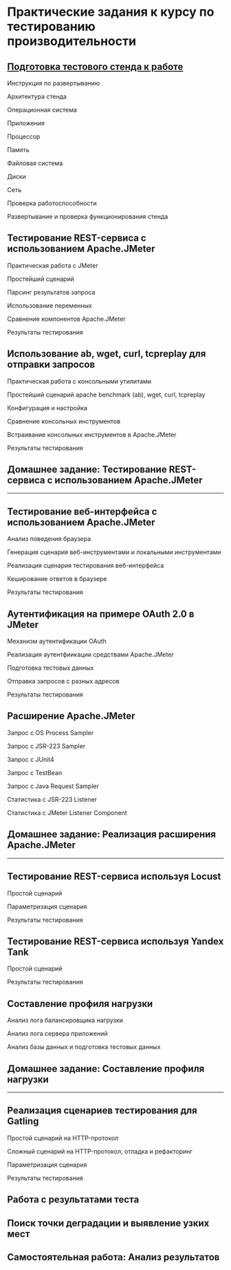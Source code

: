# Практические задания к курсу по тестированию производительности

## [Подготовка тестового стенда к работе](/1_1_stand.md)

Инструкция по развертыванию

Архитектура стенда

Операционная система

Приложения

Процессор

Память

Файловая система

Диски

Сеть

Проверка работоспособности

Развертывание и проверка функционирования стенда

## Тестирование REST-сервиса с использованием Apache.JMeter

Практическая работа с JMeter

Простейший сценарий

Парсинг результатов запроса

Использование переменных

Сравнение компонентов Apache.JMeter

Результаты тестирования

## Использование ab, wget, curl, tcpreplay для отправки запросов

Практическая работа с консольными утилитами

Простейший сценарий apache benchmark (ab), wget, curl, tcpreplay

Конфигурация и настройка

Сравнение консольных инструментов

Встраивание консольных инструментов в Apache.JMeter

Результаты тестирования

## Домашнее задание: Тестирование REST-сервиса с использованием Apache.JMeter


------------------


## Тестирование веб-интерфейса с использованием Apache.JMeter

Анализ поведения браузера

Генерация сценария веб-инструментами и локальными инструментами

Реализация сценария тестирования веб-интерфейса

Кеширование ответов в браузере

Результаты тестирования

## Аутентификация на примере OAuth 2.0 в JMeter

Механизм аутентификации OAuth

Реализация аутентфиикации средствами Apache.JMeter

Подготовка тестовых данных

Отправка запросов с разных адресов

Результаты тестирования

## Расширение Apache.JMeter

Запрос с OS Process Sampler

Запрос с JSR-223 Sampler

Запрос с JUnit4

Запрос с TestBean

Запрос с Java Request Sampler

Статистика с JSR-223 Listener

Статистика с JMeter Listener Component

## Домашнее задание: Реализация расширения Apache.JMeter

--------------------

## Тестирование REST-сервиса используя Locust

Простой сценарий

Параметризация сценария

Результаты тестирования

## Тестирование REST-сервиса используя Yandex Tank

Простой сценарий

Результаты тестирования

## Составление профиля нагрузки

Анализ лога балансировщика нагрузки

Анализ лога сервера приложений

Анализ базы данных и подготовка тестовых данных

## Домашнее задание: Составление профиля нагрузки


--------------------

## Реализация сценариев тестирования для Gatling

Простой сценарий на HTTP-протокол

Сложный сценарий на HTTP-протокол, отладка и рефакторинг

Параметризация сценария

Результаты тестирования

## Работа с результатами теста

## Поиск точки деградации и выявление узких мест

## Самостоятельная работа: Анализ результатов
